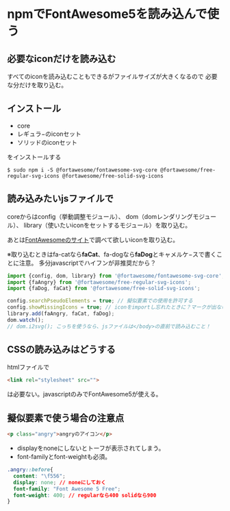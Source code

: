 # npmでFontAwesome5を読み込んで使う

## 必要なiconだけを読み込む

すべてのiconを読み込むこともできるがファイルサイズが大きくなるので
必要な分だけを取り込む。

## インストール

- core
- レギュラ−のiconセット
- ソリッドのiconセット

をインストールする

`$ sudo npm i -S @fortawesome/fontawesome-svg-core @fortawesome/free-regular-svg-icons @fortawesome/free-solid-svg-icons`

## 読み込みたいjsファイルで

coreからはconfig（挙動調整モジュール）、
dom（domレンダリングモジュール）、
library（使いたいiconをセットするモジュール）を取り込む。

あとは[FontAwesomeのサイト][1]で調べて欲しいiconを取り込む。

[1]:https://fontawesome.com/icons?d=gallery&s=regular,solid&m=free

※取り込むときはfa-catなら**faCat**、fa-dogなら**faDog**とキャメルケ−スで書くことに注意。
多分javascriptでハイフンが非推奨だから？

```javascript
import {config, dom, library} from '@fortawesome/fontawesome-svg-core';
import {faAngry} from '@fortawesome/free-regular-svg-icons';
import {faDog, faCat} from '@fortawesome/free-solid-svg-icons';

config.searchPseudoElements = true; // 擬似要素での使用を許可する
config.showMissingIcons = true; // iconをimportし忘れたときに？マークが出ないようにするならfalse
library.add(faAngry, faCat, faDog);
dom.watch();
// dom.i2svg(); こっちを使うなら、jsファイルは</body>の直前で読み込むこと！
```

## CSSの読み込みはどうする

htmlファイルで

```html
<link rel="stylesheet" src="">
```

は必要ない。javascriptのみでFontAwesome5が使える。

## 擬似要素で使う場合の注意点

```html
<p class="angry">angryのアイコン</p>
```

- displayをnoneにしないとトーフが表示されてしまう。
- font-familyとfont-weightも必須。

```css
.angry::before{
  content: "\f556";
  display: none; // noneにしておく
  font-family: "Font Awesome 5 Free";
  font-weight: 400; // regularなら400 solidなら900
}

```
